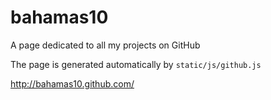 bahamas10
=========

A page dedicated to all my projects on GitHub

The page is generated automatically by `static/js/github.js`

http://bahamas10.github.com/
